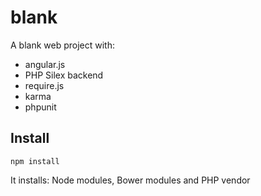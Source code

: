 # blank

A blank web project with:
* angular.js
* PHP Silex backend
* require.js
* karma
* phpunit

## Install

```
npm install
```

It installs: Node modules, Bower modules and PHP vendor